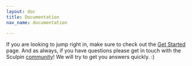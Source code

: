 ```yaml
---
layout: doc
title: Documentation
nav_name: documentation

---
```


If you are looking to jump right in, make sure to check out the [Get Started][1]
page. And as always, if you have questions please get in touch with the Sculpin
[community][2]! We will try to get you answers quickly. :)


[1]: {{site.url}}/getstarted/
[2]: {{site.url}}/community/
